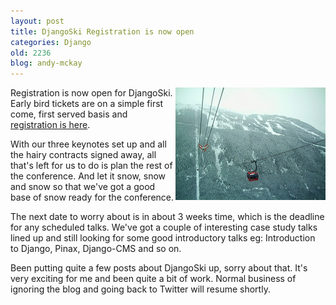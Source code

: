 ```yaml
---
layout: post
title: DjangoSki Registration is now open
categories: Django
old: 2236
blog: andy-mckay
---
```

<a href="http://www.flickr.com/photos/friviere/3205554193/"><img src="/files/3205554193_efc3c8d4c3_m.jpg" style="float:right"></a>
<p>Registration is now open for DjangoSki. Early bird tickets are on a simple first come, first served basis and <a href="http://www.clearwind.ca/djangoski/register.html">registration is here</a>.</p>
<p>With our three keynotes set up and all the hairy contracts signed away, all that's left for us to do is plan the rest of the conference. And let it snow, snow and snow so that we've got a good base of snow ready for the conference.</p>
<p>The next date to worry about is in about 3 weeks time, which is the deadline for any scheduled talks. We've got a couple of interesting case study talks lined up and still looking for some good introductory talks eg: Introduction to Django, Pinax, Django-CMS and so on.</p>
<p>Been putting quite a few posts about DjangoSki up, sorry about that. It's very exciting for me and been quite a bit of work. Normal business of ignoring the blog and going back to Twitter will resume shortly.</p>